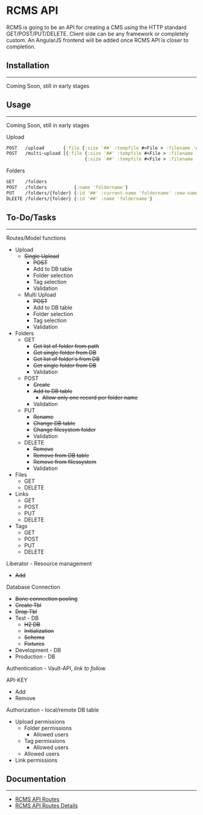# RCMS API

RCMS is going to be an API for creating a CMS using the HTTP standard GET/POST/PUT/DELETE. Client side can be any framework or completely custom. An AngularJS frontend will be added once RCMS API is closer to completion. 

## Installation
---
Coming Soon, still in early stages

## Usage
---
Coming Soon, still in early stages

Upload
```clojure
POST   /upload       {:file {:size '##' :tempfile #<File > :filename '######'}}
POST   /multi-upload [{:file {:size '##' :tempfile #<File > :filename '######'}
                             {:size '##' :tempfile #<File > :filename '######'}}]
```

Folders
```clojure
GET    /folders
POST   /folders          {:name 'foldername'}
PUT    /folders/{folder} {:id '##' :current-name 'foldername' :new-name 'foldername'}
DLEETE /folders/{folder} {:id '##' :name 'foldername'}
```


## To-Do/Tasks
---
Routes/Model functions
* Upload
    * ~~Single Upload~~
        * ~~POST~~ 
        * Add to DB table
        * Folder selection
        * Tag selection
        * Validation  
    * Multi Upload
        * ~~POST~~ 
        * Add to DB table   
        * Folder selection
        * Tag selection
        * Validation  
* Folders
    * GET
        * ~~Get list of folder from path~~
        * ~~Get single folder from DB~~
        * ~~Get list of folder's from DB~~
        * ~~Get single folder from DB~~
        * Validation
    * POST
        * ~~Create~~
        * ~~Add to DB table~~
            * ~~Allow only one record per folder name~~ 
        * Validation
    * PUT
        * ~~Rename~~
        * ~~Change DB table~~
        * ~~Change filesystem folder~~
        * Validation
    * DELETE
        * ~~Remove~~
        * ~~Remove from DB table~~
        * ~~Remove from filessystem~~
        * Validation
* Files
    * GET
    * DELETE
* Links
    * GET
    * POST
    * PUT
    * DELETE
* Tags
    * GET
    * POST
    * PUT
    * DELETE

Liberator - Resource management
* ~~Add~~

Database Connection
* ~~Bone connection pooling~~
* ~~Create Tbl~~
* ~~Drop Tbl~~
* Test - DB
    * ~~H2 DB~~
    * ~~Initialization~~
    * ~~Schema~~
    * ~~Fixtures~~
* Development - DB
* Production - DB

Authentication - Vault-API, *link to follow*

API-KEY
* Add
* Remove

Authorization - local/remote DB table
* Upload permissions
    * Folder permissions
        * Allowed users 
    * Tag permissions
        * Allowed users
    * Allowed users
* Link permissions


## Documentation
---
* [RCMS API Routes](https://github.com/yatesj9/rcms/blob/master/doc/routes.md)
* [RCMS API Routes Details](https://github.com/yatesj9/rcms/blob/master/doc/routes_details.md)